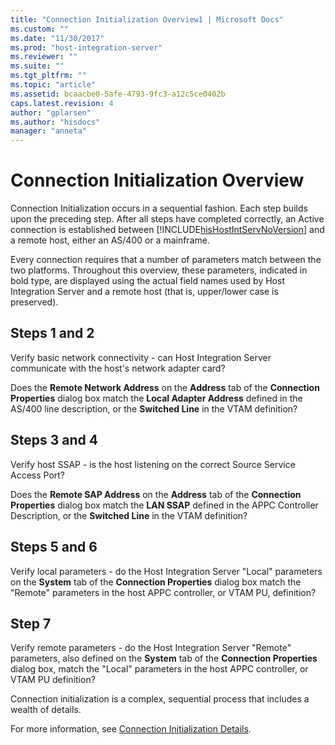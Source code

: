 ```yaml
---
title: "Connection Initialization Overview1 | Microsoft Docs"
ms.custom: ""
ms.date: "11/30/2017"
ms.prod: "host-integration-server"
ms.reviewer: ""
ms.suite: ""
ms.tgt_pltfrm: ""
ms.topic: "article"
ms.assetid: bcaacbe0-5afe-4793-9fc3-a12c5ce0402b
caps.latest.revision: 4
author: "gplarsen"
ms.author: "hisdocs"
manager: "anneta"
---
```

# Connection Initialization Overview
Connection Initialization occurs in a sequential fashion. Each step builds upon the preceding step. After all steps have completed correctly, an Active connection is established between [!INCLUDE[hisHostIntServNoVersion](../includes/hishostintservnoversion-md.md)] and a remote host, either an AS/400 or a mainframe.  
  
 Every connection requires that a number of parameters match between the two platforms. Throughout this overview, these parameters, indicated in bold type, are displayed using the actual field names used by Host Integration Server and a remote host (that is, upper/lower case is preserved).  
  
## Steps 1 and 2  
 Verify basic network connectivity - can Host Integration Server communicate with the host's network adapter card?  
  
 Does the **Remote Network Address** on the **Address** tab of the **Connection Properties** dialog box match the **Local Adapter Address** defined in the AS/400 line description, or the **Switched Line** in the VTAM definition?  
  
## Steps 3 and 4  
 Verify host SSAP - is the host listening on the correct Source Service Access Port?  
  
 Does the **Remote SAP Address** on the **Address** tab of the **Connection Properties** dialog box match the **LAN SSAP** defined in the APPC Controller Description, or the **Switched Line** in the VTAM definition?  
  
## Steps 5 and 6  
 Verify local parameters - do the Host Integration Server "Local" parameters on the **System** tab of the **Connection Properties** dialog box match the "Remote" parameters in the host APPC controller, or VTAM PU, definition?  
  
## Step 7  
 Verify remote parameters - do the Host Integration Server "Remote" parameters, also defined on the **System** tab of the **Connection Properties** dialog box, match the "Local" parameters in the host APPC controller, or VTAM PU definition?  
  
 Connection initialization is a complex, sequential process that includes a wealth of details.  
  
 For more information, see [Connection Initialization Details](../core/connection-initialization-details2.md).